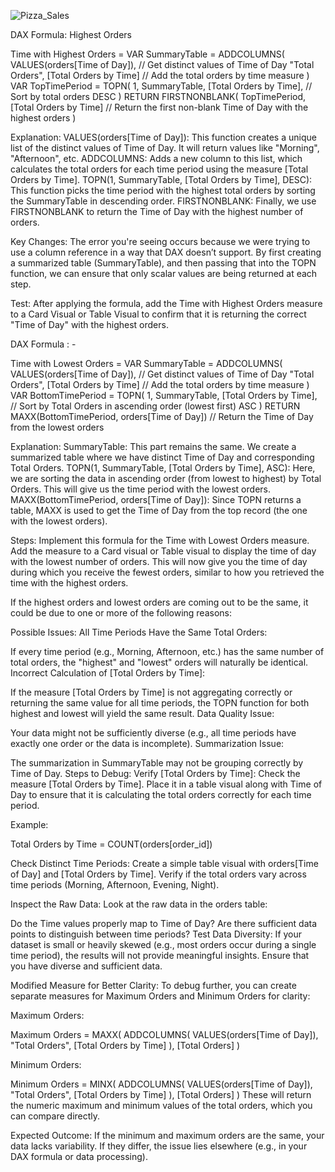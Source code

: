 ![Pizza_Sales](https://github.com/user-attachments/assets/000331a2-5505-4e5c-9be5-07a6dba7c6b2)


DAX Formula: Highest Orders

Time with Highest Orders = 
VAR SummaryTable =
    ADDCOLUMNS(
        VALUES(orders[Time of Day]),  // Get distinct values of Time of Day
        "Total Orders", [Total Orders by Time]  // Add the total orders by time measure
    )
VAR TopTimePeriod =
    TOPN(
        1,
        SummaryTable,
        [Total Orders by Time],  // Sort by total orders
        DESC
    )
RETURN
    FIRSTNONBLANK(
        TopTimePeriod,
        [Total Orders by Time]  // Return the first non-blank Time of Day with the highest orders
    )


Explanation:
VALUES(orders[Time of Day]): This function creates a unique list of the distinct values of Time of Day. It will return values like "Morning", "Afternoon", etc.
ADDCOLUMNS: Adds a new column to this list, which calculates the total orders for each time period using the measure [Total Orders by Time].
TOPN(1, SummaryTable, [Total Orders by Time], DESC): This function picks the time period with the highest total orders by sorting the SummaryTable in descending order.
FIRSTNONBLANK: Finally, we use FIRSTNONBLANK to return the Time of Day with the highest number of orders.

Key Changes:
The error you're seeing occurs because we were trying to use a column reference in a way that DAX doesn’t support. By first creating a summarized table (SummaryTable), and then passing that into the TOPN function, we can ensure that only scalar values are being returned at each step.

Test:
After applying the formula, add the Time with Highest Orders measure to a Card Visual or Table Visual to confirm that it is returning the correct "Time of Day" with the highest orders.

DAX Formula : - 

Time with Lowest Orders = 
VAR SummaryTable =
    ADDCOLUMNS(
        VALUES(orders[Time of Day]),  // Get distinct values of Time of Day
        "Total Orders", [Total Orders by Time]  // Add the total orders by time measure
    )
VAR BottomTimePeriod =
    TOPN(
        1, 
        SummaryTable, 
        [Total Orders by Time],  // Sort by Total Orders in ascending order (lowest first)
        ASC
    )
RETURN
    MAXX(BottomTimePeriod, orders[Time of Day])  // Return the Time of Day from the lowest orders


Explanation:
SummaryTable: This part remains the same. We create a summarized table where we have distinct Time of Day and corresponding Total Orders.
TOPN(1, SummaryTable, [Total Orders by Time], ASC): Here, we are sorting the data in ascending order (from lowest to highest) by Total Orders. This will give us the time period with the lowest orders.
MAXX(BottomTimePeriod, orders[Time of Day]): Since TOPN returns a table, MAXX is used to get the Time of Day from the top record (the one with the lowest orders).

Steps:
Implement this formula for the Time with Lowest Orders measure.
Add the measure to a Card visual or Table visual to display the time of day with the lowest number of orders.
This will now give you the time of day during which you receive the fewest orders, similar to how you retrieved the time with the highest orders.

If the highest orders and lowest orders are coming out to be the same, it could be due to one or more of the following reasons:

Possible Issues:
All Time Periods Have the Same Total Orders:

If every time period (e.g., Morning, Afternoon, etc.) has the same number of total orders, the "highest" and "lowest" orders will naturally be identical.
Incorrect Calculation of [Total Orders by Time]:

If the measure [Total Orders by Time] is not aggregating correctly or returning the same value for all time periods, the TOPN function for both highest and lowest will yield the same result.
Data Quality Issue:

Your data might not be sufficiently diverse (e.g., all time periods have exactly one order or the data is incomplete).
Summarization Issue:

The summarization in SummaryTable may not be grouping correctly by Time of Day.
Steps to Debug:
Verify [Total Orders by Time]: Check the measure [Total Orders by Time]. Place it in a table visual along with Time of Day to ensure that it is calculating the total orders correctly for each time period.

Example:

Total Orders by Time = COUNT(orders[order_id])

Check Distinct Time Periods: Create a simple table visual with orders[Time of Day] and [Total Orders by Time]. Verify if the total orders vary across time periods (Morning, Afternoon, Evening, Night).

Inspect the Raw Data: Look at the raw data in the orders table:

Do the Time values properly map to Time of Day?
Are there sufficient data points to distinguish between time periods?
Test Data Diversity: If your dataset is small or heavily skewed (e.g., most orders occur during a single time period), the results will not provide meaningful insights. Ensure that you have diverse and sufficient data.



Modified Measure for Better Clarity:
To debug further, you can create separate measures for Maximum Orders and Minimum Orders for clarity:

Maximum Orders:

Maximum Orders = 
MAXX(
    ADDCOLUMNS(
        VALUES(orders[Time of Day]),
        "Total Orders", [Total Orders by Time]
    ),
    [Total Orders]
)


Minimum Orders:

Minimum Orders = 
MINX(
    ADDCOLUMNS(
        VALUES(orders[Time of Day]),
        "Total Orders", [Total Orders by Time]
    ),
    [Total Orders]
)
These will return the numeric maximum and minimum values of the total orders, which you can compare directly.

Expected Outcome:
If the minimum and maximum orders are the same, your data lacks variability.
If they differ, the issue lies elsewhere (e.g., in your DAX formula or data processing).









